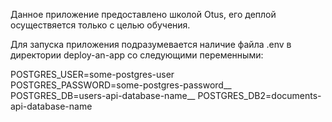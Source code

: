 Данное приложение предоставлено школой Otus, его деплой осуществяется только с целью обучения.

Для запуска приложения подразумевается наличие файла .env в директории deploy-an-app со следующими переменными:

POSTGRES_USER=some-postgres-user <br />
POSTGRES_PASSWORD=some-postgres-password__
POSTGRES_DB=users-api-database-name__
POSTGRES_DB2=documents-api-database-name
